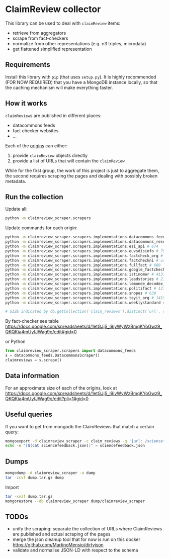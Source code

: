 # ClaimReview collector

This library can be used to deal with `claimReview` items:
- retrieve from aggregators
- scrape from fact-checkers
- normalize from other representations (e.g. n3 triples, microdata)
- get flattened simplified representation

## Requirements

Install this library with `pip` (that uses `setup.py`).
It is highly recommended (FOR NOW REQUIRED) that you have a MongoDB instance locally, so that the caching mechanism will make everything faster.

## How it works

`claimReview`s are published in different places:

- datacommons feeds
- fact checker websites
- ...

Each of the [origins](claimreviews/scrapers/) can either:

1. provide `claimReview` objects directly
2. provide a list of URLs that will contain the `claimReview`

While for the first group, the work of this project is just to aggregate them, the second requires scraping the pages and dealing with possibly broken metadata.

## Run the collection

Update all:

```bash
python -m claimreview_scraper.scrapers
```

Update commands for each origin:

```bash
python -m claimreview_scraper.scrapers.implementations.datacommons_feeds # 7089
python -m claimreview_scraper.scrapers.implementations.datacommons_research_dataset # 5776
python -m claimreview_scraper.scrapers.implementations.esi_api # 674
python -m claimreview_scraper.scrapers.implementations.euvsdisinfo # 7993
python -m claimreview_scraper.scrapers.implementations.factcheck_org # 623
python -m claimreview_scraper.scrapers.implementations.factcheckni # useless, no ClaimReview here (85 vs 79 old)
python -m claimreview_scraper.scrapers.implementations.fullfact # 660
python -m claimreview_scraper.scrapers.implementations.google_factcheck_explorer # 50628
python -m claimreview_scraper.scrapers.implementations.istinomer # 4133
python -m claimreview_scraper.scrapers.implementations.leadstories # 2181
python -m claimreview_scraper.scrapers.implementations.lemonde_decodex_hoax # 395
python -m claimreview_scraper.scrapers.implementations.politifact # 1277
python -m claimreview_scraper.scrapers.implementations.snopes # 638
python -m claimreview_scraper.scrapers.implementations.teyit_org # 1415
python -m claimreview_scraper.scrapers.implementations.weeklystandard # 129

# SIZE indicated by db.getCollection('claim_reviews').distinct('url', {retrieved_by: 'COLLECTION_NAME'})
```

By fact-checker see table https://docs.google.com/spreadsheets/d/1etGJjS_l9iyWyWzBmqKYoGwz9_QKQKia4mUyfJWag9o/edit#gid=0

or Python
```python
from claimreview_scraper.scrapers import datacommons_feeds
s = datacommons_feeds.DatacommonsScraper()
claimreviews = s.scrape()
```

## Data information

For an approximate size of each of the origins, look at https://docs.google.com/spreadsheets/d/1etGJjS_l9iyWyWzBmqKYoGwz9_QKQKia4mUyfJWag9o/edit?pli=1#gid=0

## Useful queries

If you want to get from mongodb the ClaimReviews that match a certain query:

```bash
mongoexport -d claimreview_scraper -c claim_reviews -q '{url: /sciencefeedback|climatefeedback|healthfeedback/}' | sed '$!s/$/,/' > sciencefeedback.json
echo -e "[$(cat sciencefeedback.json)]" > sciencefeedback.json
```

## Dumps

```bash
mongodump -d claimreview_scraper -o dump
tar -zcvf dump.tar.gz dump
```

Import
```bash
tar -xvzf dump.tar.gz
mongorestore --db claimreview_scraper dump/claimreview_scraper
```

## TODOs

- unify the scraping: separate the collection of URLs where ClaimReviews are published and actual scraping of the pages
- merge the json cleanup tool that for now is run on this docker https://github.com/MartinoMensio/dirtyjson
- validate and normalise JSON-LD with respect to the schema
